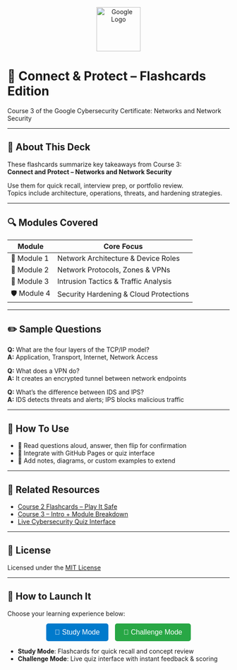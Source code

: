 <p align="center">
  <img src="https://upload.wikimedia.org/wikipedia/commons/thumb/2/2f/Google_2015_logo.svg/512px-Google_2015_logo.svg.png" alt="Google Logo" width="100"/>
</p>

# 🎴 Connect & Protect – Flashcards Edition  
Course 3 of the Google Cybersecurity Certificate: Networks and Network Security

---

## 🧠 About This Deck

These flashcards summarize key takeaways from Course 3:  
**Connect and Protect – Networks and Network Security**

Use them for quick recall, interview prep, or portfolio review.  
Topics include architecture, operations, threats, and hardening strategies.

---

## 🔍 Modules Covered

| Module | Core Focus                                  |
|--------|----------------------------------------------|
| 🧭 Module 1 | Network Architecture & Device Roles      |
| 🔧 Module 2 | Network Protocols, Zones & VPNs          |
| 🚨 Module 3 | Intrusion Tactics & Traffic Analysis     |
| 🛡️ Module 4 | Security Hardening & Cloud Protections   |

---

## ✏️ Sample Questions

**Q:** What are the four layers of the TCP/IP model?  
**A:** Application, Transport, Internet, Network Access

**Q:** What does a VPN do?  
**A:** It creates an encrypted tunnel between network endpoints

**Q:** What’s the difference between IDS and IPS?  
**A:** IDS detects threats and alerts; IPS blocks malicious traffic

---

## 📂 How To Use

- 🔄 Read questions aloud, answer, then flip for confirmation  
- 🧩 Integrate with GitHub Pages or quiz interface  
- 📌 Add notes, diagrams, or custom examples to extend

---

## 🔁 Related Resources

- [Course 2 Flashcards – Play It Safe](../../Play-It-Safe/Flashcards/README.md)  
- [Course 3 – Intro + Module Breakdown](../README.md)  
- [Live Cybersecurity Quiz Interface](https://cja-cyberhack24.github.io/Google-Cybersecurity-Training-Portfolio/Play-It-Safe/)

---

## 📜 License

Licensed under the [MIT License](https://opensource.org/licenses/MIT)

---


## 🚀 How to Launch It

Choose your learning experience below:

<p align="center">
  <a href="https://cja-cyberhack24.github.io/Google-Cybersecurity-Training-Portfolio/Connect-and-Protect/Flashcards/" style="text-decoration:none;">
    <button style="padding: 0.7rem 1.2rem; font-size: 1rem; border: none; border-radius: 5px; background-color: #007acc; color: white;">🎴 Study Mode</button>
  </a>
  &nbsp;&nbsp;
  <a href="https://cja-cyberhack24.github.io/Google-Cybersecurity-Training-Portfolio/Connect-and-Protect/Quiz/" style="text-decoration:none;">
    <button style="padding: 0.7rem 1.2rem; font-size: 1rem; border: none; border-radius: 5px; background-color: #28a745; color: white;">🧪 Challenge Mode</button>
  </a>
</p>

- **Study Mode**: Flashcards for quick recall and concept review  
- **Challenge Mode**: Live quiz interface with instant feedback & scoring
